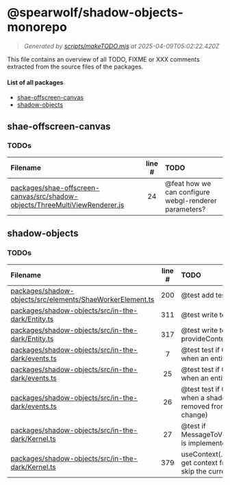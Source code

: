 
# @spearwolf/shadow-objects-monorepo

> _Generated by [scripts/makeTODO.mjs](scripts/makeTODO.mjs) at 2025-04-09T05:02:22.420Z_

This file contains an overview of all TODO, FIXME or XXX comments extracted from the source files of the packages.

#### List of all packages

- [shae-offscreen-canvas](#shae-offscreen-canvas)
- [shadow-objects](#shadow-objects)


## shae-offscreen-canvas

### TODOs
| Filename | line # | TODO |
|:------|:------:|:------|
| [packages/shae-offscreen-canvas/src/shadow-objects/ThreeMultiViewRenderer.js](packages/shae-offscreen-canvas/src/shadow-objects/ThreeMultiViewRenderer.js#L24) | 24 | @feat how we can configure webgl-renderer parameters? |


## shadow-objects

### TODOs
| Filename | line # | TODO |
|:------|:------:|:------|
| [packages/shadow-objects/src/elements/ShaeWorkerElement.ts](packages/shadow-objects/src/elements/ShaeWorkerElement.ts#L200) | 200 | @test add tests for defer destroy |
| [packages/shadow-objects/src/in-the-dark/Entity.ts](packages/shadow-objects/src/in-the-dark/Entity.ts#L311) | 311 | @test write tests for useContext() |
| [packages/shadow-objects/src/in-the-dark/Entity.ts](packages/shadow-objects/src/in-the-dark/Entity.ts#L317) | 317 | @test write tests for provideContext() |
| [packages/shadow-objects/src/in-the-dark/events.ts](packages/shadow-objects/src/in-the-dark/events.ts#L7) | 7 | @test test if OnCreate is called when an entity token is changed |
| [packages/shadow-objects/src/in-the-dark/events.ts](packages/shadow-objects/src/in-the-dark/events.ts#L25) | 25 | @test test if OnDestroy is called when an entity is destroyed |
| [packages/shadow-objects/src/in-the-dark/events.ts](packages/shadow-objects/src/in-the-dark/events.ts#L26) | 26 | @test test if OnDestroy is called when a shadow-object is removed from an entity (token-change) |
| [packages/shadow-objects/src/in-the-dark/Kernel.ts](packages/shadow-objects/src/in-the-dark/Kernel.ts#L27) | 27 | @test if MessageToView#traverseChildren is implemented all the way down |
| [packages/shadow-objects/src/in-the-dark/Kernel.ts](packages/shadow-objects/src/in-the-dark/Kernel.ts#L379) | 379 | useContext(.. {skipSelf: true}) - to get context from parent entity and skip the current entity |

